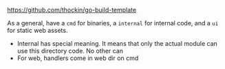 https://github.com/thockin/go-build-template

As a general, have a `cmd` for binaries, a `internal` for internal code, and a `ui` for static web assets.

* Internal has special meaning. It means that only the actual module can use this directory code. No other can
* For web, handlers come in web dir on cmd